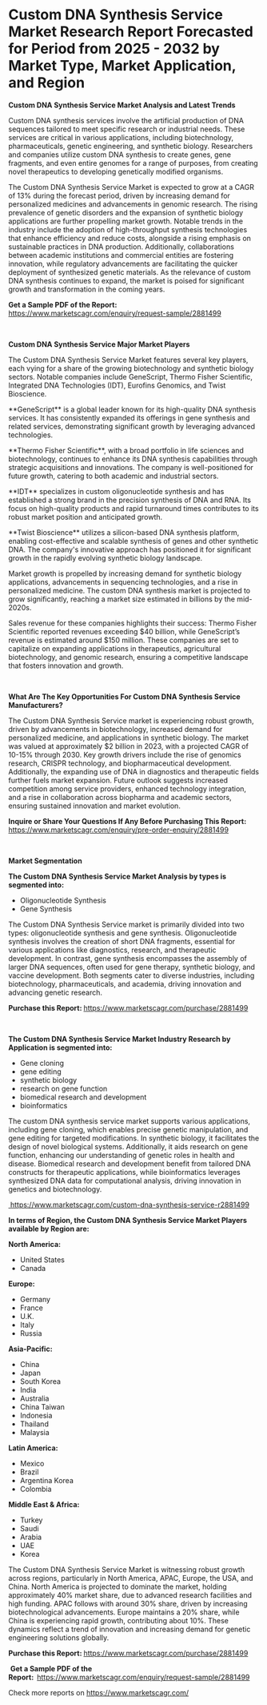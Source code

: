 <p><h1>Custom DNA Synthesis Service Market Research Report Forecasted for Period from 2025 -  2032 by Market Type, Market Application, and Region</h1></p><p><strong>Custom DNA Synthesis Service Market Analysis and Latest Trends</strong></p>
<p><p>Custom DNA synthesis services involve the artificial production of DNA sequences tailored to meet specific research or industrial needs. These services are critical in various applications, including biotechnology, pharmaceuticals, genetic engineering, and synthetic biology. Researchers and companies utilize custom DNA synthesis to create genes, gene fragments, and even entire genomes for a range of purposes, from creating novel therapeutics to developing genetically modified organisms.</p><p>The Custom DNA Synthesis Service Market is expected to grow at a CAGR of 13% during the forecast period, driven by increasing demand for personalized medicines and advancements in genomic research. The rising prevalence of genetic disorders and the expansion of synthetic biology applications are further propelling market growth. Notable trends in the industry include the adoption of high-throughput synthesis technologies that enhance efficiency and reduce costs, alongside a rising emphasis on sustainable practices in DNA production. Additionally, collaborations between academic institutions and commercial entities are fostering innovation, while regulatory advancements are facilitating the quicker deployment of synthesized genetic materials. As the relevance of custom DNA synthesis continues to expand, the market is poised for significant growth and transformation in the coming years.</p></p>
<p><strong>Get a Sample PDF of the Report:&nbsp;</strong> <a href="https://www.marketscagr.com/enquiry/request-sample/2881499?utm_campaign=2942&utm_medium=2&utm_source=Github&utm_content=ia&utm_term=12032025&utm_id=custom-dna-synthesis-service">https://www.marketscagr.com/enquiry/request-sample/2881499</a></p>
<p>&nbsp;</p>
<p><strong>Custom DNA Synthesis Service Major Market Players</strong></p>
<p><p>The Custom DNA Synthesis Service Market features several key players, each vying for a share of the growing biotechnology and synthetic biology sectors. Notable companies include GeneScript, Thermo Fisher Scientific, Integrated DNA Technologies (IDT), Eurofins Genomics, and Twist Bioscience.</p><p>**GeneScript** is a global leader known for its high-quality DNA synthesis services. It has consistently expanded its offerings in gene synthesis and related services, demonstrating significant growth by leveraging advanced technologies. </p><p>**Thermo Fisher Scientific**, with a broad portfolio in life sciences and biotechnology, continues to enhance its DNA synthesis capabilities through strategic acquisitions and innovations. The company is well-positioned for future growth, catering to both academic and industrial sectors.</p><p>**IDT** specializes in custom oligonucleotide synthesis and has established a strong brand in the precision synthesis of DNA and RNA. Its focus on high-quality products and rapid turnaround times contributes to its robust market position and anticipated growth.</p><p>**Twist Bioscience** utilizes a silicon-based DNA synthesis platform, enabling cost-effective and scalable synthesis of genes and other synthetic DNA. The company's innovative approach has positioned it for significant growth in the rapidly evolving synthetic biology landscape.</p><p>Market growth is propelled by increasing demand for synthetic biology applications, advancements in sequencing technologies, and a rise in personalized medicine. The custom DNA synthesis market is projected to grow significantly, reaching a market size estimated in billions by the mid-2020s.</p><p>Sales revenue for these companies highlights their success: Thermo Fisher Scientific reported revenues exceeding $40 billion, while GeneScript’s revenue is estimated around $150 million. These companies are set to capitalize on expanding applications in therapeutics, agricultural biotechnology, and genomic research, ensuring a competitive landscape that fosters innovation and growth.</p></p>
<p>&nbsp;</p>
<p><strong>What Are The Key Opportunities For Custom DNA Synthesis Service Manufacturers?</strong></p>
<p><p>The Custom DNA Synthesis Service market is experiencing robust growth, driven by advancements in biotechnology, increased demand for personalized medicine, and applications in synthetic biology. The market was valued at approximately $2 billion in 2023, with a projected CAGR of 10-15% through 2030. Key growth drivers include the rise of genomics research, CRISPR technology, and biopharmaceutical development. Additionally, the expanding use of DNA in diagnostics and therapeutic fields further fuels market expansion. Future outlook suggests increased competition among service providers, enhanced technology integration, and a rise in collaboration across biopharma and academic sectors, ensuring sustained innovation and market evolution.</p></p>
<p><strong>Inquire or Share Your Questions If Any Before Purchasing This Report:</strong> <a href="https://www.marketscagr.com/enquiry/pre-order-enquiry/2881499?utm_campaign=2942&utm_medium=2&utm_source=Github&utm_content=ia&utm_term=12032025&utm_id=custom-dna-synthesis-service">https://www.marketscagr.com/enquiry/pre-order-enquiry/2881499</a></p>
<p>&nbsp;</p>
<p><strong>Market Segmentation</strong></p>
<p><strong>The Custom DNA Synthesis Service Market Analysis by types is segmented into:</strong></p>
<p><ul><li> Oligonucleotide Synthesis</li><li>Gene Synthesis</li></ul></p>
<p><p>The Custom DNA Synthesis Service market is primarily divided into two types: oligonucleotide synthesis and gene synthesis. Oligonucleotide synthesis involves the creation of short DNA fragments, essential for various applications like diagnostics, research, and therapeutic development. In contrast, gene synthesis encompasses the assembly of larger DNA sequences, often used for gene therapy, synthetic biology, and vaccine development. Both segments cater to diverse industries, including biotechnology, pharmaceuticals, and academia, driving innovation and advancing genetic research.</p></p>
<p><strong>Purchase this Report:&nbsp;</strong><a href="https://www.marketscagr.com/purchase/2881499?utm_campaign=2942&utm_medium=2&utm_source=Github&utm_content=ia&utm_term=12032025&utm_id=custom-dna-synthesis-service">https://www.marketscagr.com/purchase/2881499</a></p>
<p>&nbsp;</p>
<p><strong>The Custom DNA Synthesis Service Market Industry Research by Application is segmented into:</strong></p>
<p><ul><li> Gene cloning</li><li>gene editing</li><li>synthetic biology</li><li>research on gene function</li><li>biomedical research and development</li><li>bioinformatics</li></ul></p>
<p><p>The custom DNA synthesis service market supports various applications, including gene cloning, which enables precise genetic manipulation, and gene editing for targeted modifications. In synthetic biology, it facilitates the design of novel biological systems. Additionally, it aids research on gene function, enhancing our understanding of genetic roles in health and disease. Biomedical research and development benefit from tailored DNA constructs for therapeutic applications, while bioinformatics leverages synthesized DNA data for computational analysis, driving innovation in genetics and biotechnology.</p></p>
<p><a href="https://www.marketscagr.com/custom-dna-synthesis-service-r2881499?utm_campaign=2942&utm_medium=2&utm_source=Github&utm_content=ia&utm_term=12032025&utm_id=custom-dna-synthesis-service">&nbsp;https://www.marketscagr.com/custom-dna-synthesis-service-r2881499</a></p>
<p><strong>In terms of Region, the Custom DNA Synthesis Service Market Players available by Region are:</strong></p>
<p>
    <p> <strong> North America: </strong>
        <ul>
            <li>United States</li>
            <li>Canada</li>
        </ul>
        </p> 
    <p> <strong> Europe: </strong>
        <ul>
            <li>Germany</li>
            <li>France</li>
            <li>U.K.</li>
            <li>Italy</li>
            <li>Russia</li>
        </ul>
        </p> 
    <p> <strong> Asia-Pacific: </strong>
        <ul>
            <li>China</li>
            <li>Japan</li>
            <li>South Korea</li>
            <li>India</li>
            <li>Australia</li>
            <li>China Taiwan</li>
            <li>Indonesia</li>
            <li>Thailand</li>
            <li>Malaysia</li>
        </ul>
        </p> 
    <p> <strong> Latin America: </strong>
        <ul>
            <li>Mexico</li>
            <li>Brazil</li>
            <li>Argentina Korea</li>
            <li>Colombia</li>
        </ul>
        </p> 
    <p> <strong> Middle East & Africa: </strong>
        <ul>
            <li>Turkey</li>
            <li>Saudi</li>
            <li>Arabia</li>
            <li>UAE</li>
            <li>Korea</li>
        </ul>
    </p>
    </p>
<p><p>The Custom DNA Synthesis Service Market is witnessing robust growth across regions, particularly in North America, APAC, Europe, the USA, and China. North America is projected to dominate the market, holding approximately 40% market share, due to advanced research facilities and high funding. APAC follows with around 30% share, driven by increasing biotechnological advancements. Europe maintains a 20% share, while China is experiencing rapid growth, contributing about 10%. These dynamics reflect a trend of innovation and increasing demand for genetic engineering solutions globally.</p></p>
<p><strong>Purchase this Report: </strong><a href="https://www.marketscagr.com/purchase/2881499?utm_campaign=2942&utm_medium=2&utm_source=Github&utm_content=ia&utm_term=12032025&utm_id=custom-dna-synthesis-service">https://www.marketscagr.com/purchase/2881499</a></p>
<p>&nbsp;<strong>Get a Sample PDF of the Report:&nbsp;&nbsp;</strong><a href="https://www.marketscagr.com/enquiry/request-sample/2881499?utm_campaign=2942&utm_medium=2&utm_source=Github&utm_content=ia&utm_term=12032025&utm_id=custom-dna-synthesis-service">https://www.marketscagr.com/enquiry/request-sample/2881499</a></p>
<p><strong></strong></p>
<p>Check more reports on <a href="https://www.marketscagr.com/?utm_campaign=2942&utm_medium=2&utm_source=Github&utm_content=ia&utm_term=12032025&utm_id=custom-dna-synthesis-service">https://www.marketscagr.com/</a></p>